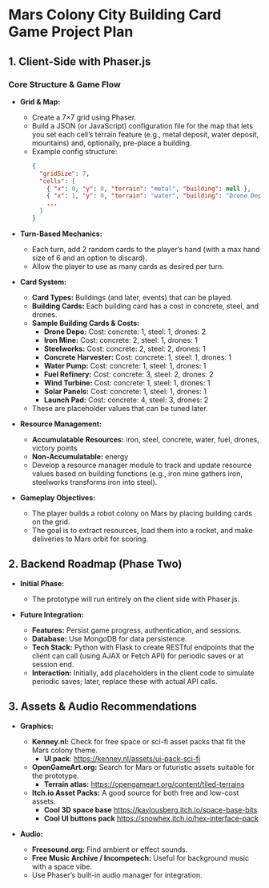 # Mars Colony City Building Card Game Project Plan

## 1. Client-Side with Phaser.js

### Core Structure & Game Flow

- **Grid & Map:**
  - Create a 7×7 grid using Phaser.
  - Build a JSON (or JavaScript) configuration file for the map that lets you set each cell’s terrain feature (e.g., metal deposit, water deposit, mountains) and, optionally, pre-place a building.
  - Example config structure:
    ```json
    {
      "gridSize": 7,
      "cells": [
        { "x": 0, "y": 0, "terrain": "metal", "building": null },
        { "x": 1, "y": 0, "terrain": "water", "building": "Drone Depo" },
        ...
      ]
    }
    ```

- **Turn-Based Mechanics:**
  - Each turn, add 2 random cards to the player’s hand (with a max hand size of 6 and an option to discard).
  - Allow the player to use as many cards as desired per turn.

- **Card System:**
  - **Card Types:** Buildings (and later, events) that can be played.
  - **Building Cards:** Each building card has a cost in concrete, steel, and drones.
  - **Sample Building Cards & Costs:**
    - **Drone Depo:** Cost: concrete: 1, steel: 1, drones: 2
    - **Iron Mine:** Cost: concrete: 2, steel: 1, drones: 1
    - **Steelworks:** Cost: concrete: 2, steel: 2, drones: 1
    - **Concrete Harvester:** Cost: concrete: 1, steel: 1, drones: 1
    - **Water Pump:** Cost: concrete: 1, steel: 1, drones: 1
    - **Fuel Refinery:** Cost: concrete: 3, steel: 2, drones: 2
    - **Wind Turbine:** Cost: concrete: 1, steel: 1, drones: 1
    - **Solar Panels:** Cost: concrete: 1, steel: 1, drones: 1
    - **Launch Pad:** Cost: concrete: 4, steel: 3, drones: 2
  - These are placeholder values that can be tuned later.

- **Resource Management:**
  - **Accumulatable Resources:** iron, steel, concrete, water, fuel, drones, victory points
  - **Non-Accumulatable:** energy
  - Develop a resource manager module to track and update resource values based on building functions (e.g., iron mine gathers iron, steelworks transforms iron into steel).

- **Gameplay Objectives:**
  - The player builds a robot colony on Mars by placing building cards on the grid.
  - The goal is to extract resources, load them into a rocket, and make deliveries to Mars orbit for scoring.

## 2. Backend Roadmap (Phase Two)

- **Initial Phase:**
  - The prototype will run entirely on the client side with Phaser.js.

- **Future Integration:**
  - **Features:** Persist game progress, authentication, and sessions.
  - **Database:** Use MongoDB for data persistence.
  - **Tech Stack:** Python with Flask to create RESTful endpoints that the client can call (using AJAX or Fetch API) for periodic saves or at session end.
  - **Interaction:** Initially, add placeholders in the client code to simulate periodic saves; later, replace these with actual API calls.

## 3. Assets & Audio Recommendations

- **Graphics:**
  - **Kenney.nl:** Check for free space or sci-fi asset packs that fit the Mars colony theme.
    - **UI pack**: https://kenney.nl/assets/ui-pack-sci-fi
  - **OpenGameArt.org:** Search for Mars or futuristic assets suitable for the prototype.
    - **Terrain atlas:** https://opengameart.org/content/tiled-terrains
  - **Itch.io Asset Packs:** A good source for both free and low-cost assets.
    - **Cool 3D space base** https://kaylousberg.itch.io/space-base-bits
    - **Cool UI buttons pack** https://snowhex.itch.io/hex-interface-pack

- **Audio:**
  - **Freesound.org:** Find ambient or effect sounds.
  - **Free Music Archive / Incompetech:** Useful for background music with a space vibe.
  - Use Phaser’s built-in audio manager for integration.